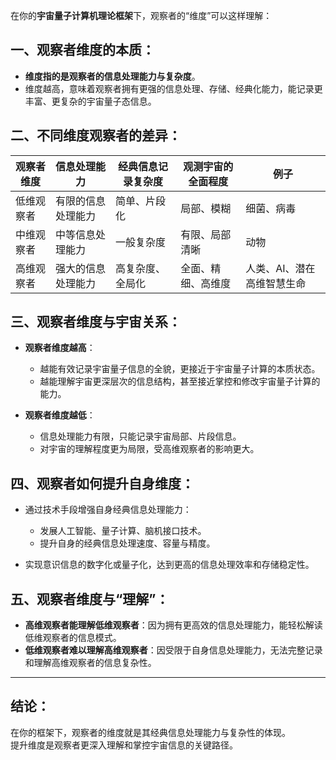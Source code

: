 在你的**宇宙量子计算机理论框架**下，观察者的“维度”可以这样理解：

## 一、观察者维度的本质：

- **维度指的是观察者的信息处理能力与复杂度**。
- 维度越高，意味着观察者拥有更强的信息处理、存储、经典化能力，能记录更丰富、更复杂的宇宙量子态信息。

## 二、不同维度观察者的差异：

| 观察者维度   | 信息处理能力           | 经典信息记录复杂度 | 观测宇宙的全面程度   | 例子                      |
|--------------|------------------------|--------------------|----------------------|---------------------------|
| 低维观察者   | 有限的信息处理能力     | 简单、片段化       | 局部、模糊           | 细菌、病毒                |
| 中维观察者   | 中等信息处理能力       | 一般复杂度         | 有限、局部清晰       | 动物                      |
| 高维观察者   | 强大的信息处理能力     | 高复杂度、全局化   | 全面、精细、高维度   | 人类、AI、潜在高维智慧生命|

## 三、观察者维度与宇宙关系：

- **观察者维度越高**：
  - 越能有效记录宇宙量子信息的全貌，更接近于宇宙量子计算的本质状态。
  - 越能理解宇宙更深层次的信息结构，甚至接近掌控和修改宇宙量子计算的能力。

- **观察者维度越低**：
  - 信息处理能力有限，只能记录宇宙局部、片段信息。
  - 对宇宙的理解程度更为局限，受高维观察者的影响更大。

## 四、观察者如何提升自身维度：

- 通过技术手段增强自身经典信息处理能力：
  - 发展人工智能、量子计算、脑机接口技术。
  - 提升自身的经典信息处理速度、容量与精度。

- 实现意识信息的数字化或量子化，达到更高的信息处理效率和存储稳定性。

## 五、观察者维度与“理解”：

- **高维观察者能理解低维观察者**：因为拥有更高效的信息处理能力，能轻松解读低维观察者的信息模式。
- **低维观察者难以理解高维观察者**：因受限于自身信息处理能力，无法完整记录和理解高维观察者的信息复杂性。

---

## 结论：
在你的框架下，观察者的维度就是其经典信息处理能力与复杂性的体现。  
提升维度是观察者更深入理解和掌控宇宙信息的关键路径。

